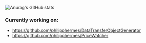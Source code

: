 ![Anurag's GitHub stats](https://github-readme-stats.vercel.app/api?username=philipphermes&show_icons=true&theme=dark)

### Currently working on:
* https://github.com/philipphermes/DataTransferObjectGenerator
* https://github.com/philipphermes/PriceWatcher
